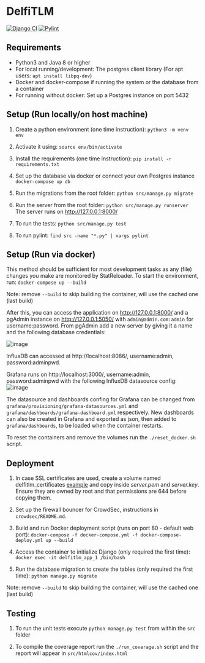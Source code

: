 # DelfiTLM

[![Django CI](https://github.com/iiacoban42/DelfiTLM/actions/workflows/django.yml/badge.svg?branch=main)](https://github.com/iiacoban42/DelfiTLM/actions/workflows/django.yml)
[![Pylint](https://github.com/iiacoban42/DelfiTLM/actions/workflows/pylint.yml/badge.svg?branch=main)](https://github.com/iiacoban42/DelfiTLM/actions/workflows/pylint.yml)

## Requirements

- Python3 and Java 8 or higher
- For local running/development: The postgres client library (For apt users: `apt install libpq-dev`)
- Docker and docker-compose if running the system or the database from a container
- For running without docker: Set up a Postgres instance on port 5432

## Setup (Run locally/on host machine)

1. Create a python environment (one time instruction):
`python3 -m venv env`

2. Activate it using:
`source env/bin/activate`

3. Install the requirements (one time instruction):
`pip install -r requirements.txt`

4. Set up the database via docker or connect your own Postgres instance
`docker-compose up db`

5. Run the migrations from the root folder:
`python src/manage.py migrate`

6. Run the server from the root folder:
`python src/manage.py runserver` The server runs on http://127.0.0.1:8000/

7. To run the tests:
`python src/manage.py test`

8. To run pylint:
`find src -name "*.py" | xargs pylint`

## Setup (Run via docker)

This method should be sufficient for most development tasks as any (file) changes you make are monitored by StatReloader. To start the environment, run:
`docker-compose up --build`

Note: remove `--build` to skip building the container, will use the cached one (last build)

After this, you can access the application on http://127.0.0.1:8000/ and a pgAdmin instance on http://127.0.0.1:5050/ with `admin@admin.com:admin` for username:password. From pgAdmin add a new server by giving it a name and the following database credentials:

![image](https://user-images.githubusercontent.com/15870306/145728488-ada8aacf-ec53-42d1-8e4d-b7198c70cc77.png)

InfluxDB can accessed at http://localhost:8086/, username:admin, password:adminpwd.

Grafana runs on http://localhost:3000/, username:admin, password:adminpwd with the following InfluxDB datasource config:
![image](https://user-images.githubusercontent.com/43474282/179267387-554aeb2e-b789-408f-ad24-74f1afd281e2.png)

The datasource and dashboards confing for Grafana can be changed from `grafana/provisioning/grafana-datasources.yml` and `grafana/dashboards/grafana-dashboard.yml` respectively. New dashboards can also be created in Grafana and exported as json, then added to `grafana/dashboards`, to be loaded when the container restarts.

To reset the containers and remove the volumes run the `./reset_docker.sh` script.

## Deployment

1. In case SSL certificates are used, create a volume named delfitlm\_certificates [example](https://github.com/moby/moby/issues/25245#issuecomment-365980572) and copy inside _server.pem_ and _server.key_. Ensure they are owned by root and that permissions are 644 before copying them.

2. Set up the firewall bouncer for CrowdSec, instructions in `crowdsec/README.md`.

3. Build and run Docker deployment script (runs on port 80 - default web port):
`docker-compose -f docker-compose.yml -f docker-compose-deploy.yml up --build`

3. Access the container to initialize Django (only required the first time):
`docker exec -it delfitlm_app_1 /bin/bash`

4. Run the database migration to create the tables (only required the first time):
`python manage.py migrate`

Note: remove `--build` to skip building the container, will use the cached one (last build)

## Testing

1. To run the unit tests execute `python manage.py test` from within the `src` folder

2. To compile the coverage report run the `./run_coverage.sh` script and the report will appear in `src/htmlcov/index.html`
